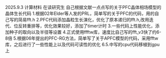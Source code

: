 2025.9.3
计算材料 在读研究生
自己根据文献一点点写的关于PFC晶体相场模型的晶体生长代码
1.根据02年Elder等人发的PRL，简单写的关于PFC的代码，用的自己写的简易fft.h
2.PFC代码添加晶粒生长演化，优化了原本递归的fft.h,改用迭代、位反转重排等，优化效果较好，添加了timer计时
3.一些代码上性能优化，添加种子的取向以及半径等设置
4.正式使用ffftw库，速度比自己写的fft_v3快了约6-8倍
5.根据06年提出的PFC-RG方法，简单写了关于APFC模型的代码，采用fftw库，之后进行了一些性能上以及代码可读性的优化
6.5.中写的cpu代码移植到gpu上
